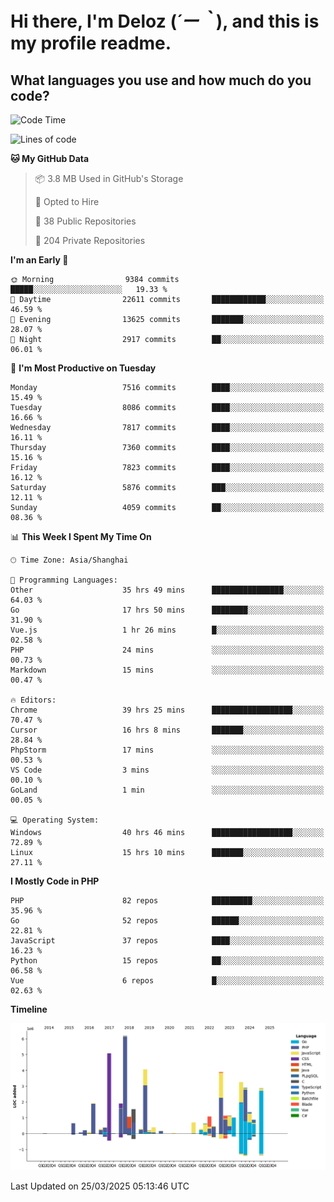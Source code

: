 # **Hi there, I'm Deloz (*´ー｀*), and this is my profile readme.**

## **What languages you use and how much do you code?**

<!--START_SECTION:waka-->
![Code Time](http://img.shields.io/badge/Code%20Time-5%2C981%20hrs%2050%20mins-blue)

![Lines of code](https://img.shields.io/badge/From%20Hello%20World%20I%27ve%20Written-45.9%20million%20lines%20of%20code-blue)

**🐱 My GitHub Data** 

> 📦 3.8 MB Used in GitHub's Storage 
 > 
> 💼 Opted to Hire
 > 
> 📜 38 Public Repositories 
 > 
> 🔑 204 Private Repositories 
 > 
**I'm an Early 🐤** 

```text
🌞 Morning                9384 commits        █████░░░░░░░░░░░░░░░░░░░░   19.33 % 
🌆 Daytime                22611 commits       ████████████░░░░░░░░░░░░░   46.59 % 
🌃 Evening                13625 commits       ███████░░░░░░░░░░░░░░░░░░   28.07 % 
🌙 Night                  2917 commits        ██░░░░░░░░░░░░░░░░░░░░░░░   06.01 % 
```
📅 **I'm Most Productive on Tuesday** 

```text
Monday                   7516 commits        ████░░░░░░░░░░░░░░░░░░░░░   15.49 % 
Tuesday                  8086 commits        ████░░░░░░░░░░░░░░░░░░░░░   16.66 % 
Wednesday                7817 commits        ████░░░░░░░░░░░░░░░░░░░░░   16.11 % 
Thursday                 7360 commits        ████░░░░░░░░░░░░░░░░░░░░░   15.16 % 
Friday                   7823 commits        ████░░░░░░░░░░░░░░░░░░░░░   16.12 % 
Saturday                 5876 commits        ███░░░░░░░░░░░░░░░░░░░░░░   12.11 % 
Sunday                   4059 commits        ██░░░░░░░░░░░░░░░░░░░░░░░   08.36 % 
```


📊 **This Week I Spent My Time On** 

```text
🕑︎ Time Zone: Asia/Shanghai

💬 Programming Languages: 
Other                    35 hrs 49 mins      ████████████████░░░░░░░░░   64.03 % 
Go                       17 hrs 50 mins      ████████░░░░░░░░░░░░░░░░░   31.90 % 
Vue.js                   1 hr 26 mins        █░░░░░░░░░░░░░░░░░░░░░░░░   02.58 % 
PHP                      24 mins             ░░░░░░░░░░░░░░░░░░░░░░░░░   00.73 % 
Markdown                 15 mins             ░░░░░░░░░░░░░░░░░░░░░░░░░   00.47 % 

🔥 Editors: 
Chrome                   39 hrs 25 mins      ██████████████████░░░░░░░   70.47 % 
Cursor                   16 hrs 8 mins       ███████░░░░░░░░░░░░░░░░░░   28.84 % 
PhpStorm                 17 mins             ░░░░░░░░░░░░░░░░░░░░░░░░░   00.53 % 
VS Code                  3 mins              ░░░░░░░░░░░░░░░░░░░░░░░░░   00.10 % 
GoLand                   1 min               ░░░░░░░░░░░░░░░░░░░░░░░░░   00.05 % 

💻 Operating System: 
Windows                  40 hrs 46 mins      ██████████████████░░░░░░░   72.89 % 
Linux                    15 hrs 10 mins      ███████░░░░░░░░░░░░░░░░░░   27.11 % 
```

**I Mostly Code in PHP** 

```text
PHP                      82 repos            █████████░░░░░░░░░░░░░░░░   35.96 % 
Go                       52 repos            ██████░░░░░░░░░░░░░░░░░░░   22.81 % 
JavaScript               37 repos            ████░░░░░░░░░░░░░░░░░░░░░   16.23 % 
Python                   15 repos            ██░░░░░░░░░░░░░░░░░░░░░░░   06.58 % 
Vue                      6 repos             █░░░░░░░░░░░░░░░░░░░░░░░░   02.63 % 
```



**Timeline**

![Lines of Code chart](https://raw.githubusercontent.com/deloz/deloz/main/assets/bar_graph.png)


 Last Updated on 25/03/2025 05:13:46 UTC
<!--END_SECTION:waka-->
